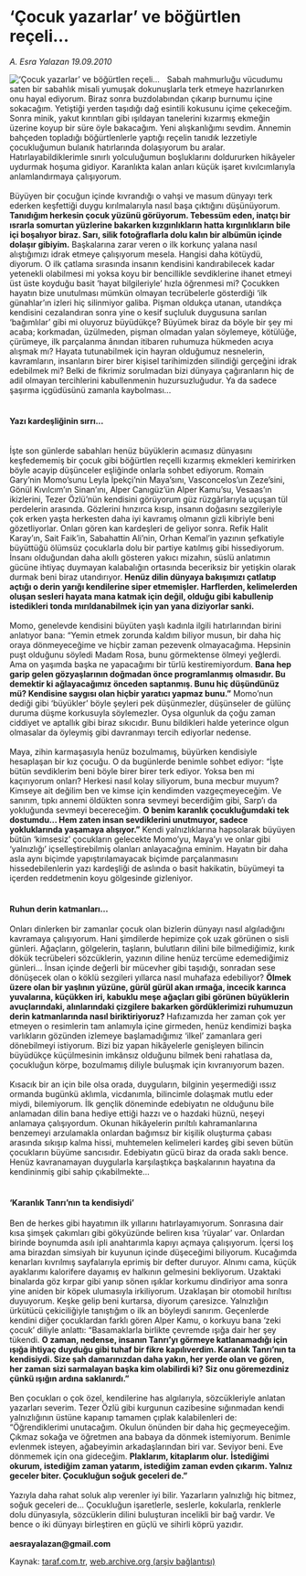 # ‘Çocuk yazarlar’ ve böğürtlen reçeli...

*A. Esra Yalazan 19.09.2010*

<div class="yazi"><img align="left" alt="‘Çocuk yazarlar’ ve böğürtlen reçeli..." border="0" src="http://www.taraf.com.tr/fotoraflar/makaleler/cocuk-yazarlar-ve-bogurtlen-receli_6222_orijinal.jpg" style="border-right-width:10px; border-color:#FFFFFF"/>Sabah mahmurluğu vücudumu saten bir sabahlık misali yumuşak dokunuşlarla terk etmeye hazırlanırken onu hayal ediyorum. Biraz sonra buzdolabından çıkarıp burnumu içine sokacağım. Yetiştiği yerden taşıdığı dağ esintili kokusunu içime çekeceğim. Sonra minik, yakut kırıntıları gibi ışıldayan tanelerini kızarmış ekmeğin üzerine koyup bir süre öyle bakacağım. Yeni alışkanlığımı sevdim. Annemin bahçeden topladığı böğürtlenlerle yaptığı reçelin tanıdık lezzetiyle çocukluğumun bulanık hatırlarında dolaşıyorum bu aralar. Hatırlayabildiklerimle sınırlı yolculuğumun boşluklarını doldururken hikâyeler uydurmak hoşuma gidiyor. Karanlıkta kalan anları küçük işaret kıvılcımlarıyla anlamlandırmaya çalışıyorum. <br/><br/>Büyüyen bir çocuğun içinde kıvrandığı o vahşi ve masum dünyayı terk ederken keşfettiği duygu kırılmalarıyla nasıl başa çıktığını düşünüyorum. <b>Tanıdığım herkesin çocuk yüzünü görüyorum. Tebessüm eden, inatçı bir ısrarla somurtan yüzlerine bakarken kızgınlıkların hatta kırgınlıkların bile içi boşalıyor biraz. Sarı, silik fotoğraflarla dolu kalın bir albümün içinde dolaşır gibiyim.</b> Başkalarına zarar veren o ilk korkunç yalana nasıl alıştığımızı idrak etmeye çalışıyorum mesela. Hangisi daha kötüydü, diyorum. O ilk çatlama sırasında insanın kendisini kandırabilecek kadar yetenekli olabilmesi mi yoksa koyu bir bencillikle sevdiklerine ihanet etmeyi üst üste koyduğu basit ‘hayat bilgileriyle’ hızla öğrenmesi mi? Çocukken hayatın bize unutulması mümkün olmayan tecrübelerle gösterdiği ‘ilk günahlar’ın izleri hiç silinmiyor galiba. Pişman oldukça utanan, utandıkça kendisini cezalandıran sonra yine o kesif suçluluk duygusuna sarılan ‘bağımlılar’ gibi mi oluyoruz büyüdükçe? Büyümek biraz da böyle bir şey mi acaba; korkmadan, üzülmeden, pişman olmadan yalan söylemeye, kötülüğe, çürümeye, ilk parçalanma ânından itibaren ruhumuza hükmeden acıya alışmak mı? Hayata tutunabilmek için hayran olduğumuz nesnelerin, kavramların, insanların birer birer kişisel tarihimizden silindiği gerçeğini idrak edebilmek mi? Belki de fikrimiz sorulmadan bizi dünyaya çağıranların hiç de adil olmayan tercihlerini kabullenmenin huzursuzluğudur. Ya da sadece şaşırma içgüdüsünü zamanla kaybolması... <b> </b>
<h4><br/>Yazı kardeşliğinin sırrı...</h4><br/>İşte son günlerde sabahları henüz büyüklerin acımasız dünyasını keşfedememiş bir çocuk gibi böğürtlen reçelli kızarmış ekmekleri kemirirken böyle acayip düşünceler eşliğinde onlarla sohbet ediyorum. Romain Gary’nin Momo’sunu Leyla İpekçi’nin Maya’sını, Vasconcelos’un Zeze’sini, Gönül Kıvılcım’ın Sinan’ını, Alper Canıgüz’ün Alper Kamu’su, Vesaas’ın ikizlerini, Tezer Özlü’nün kendisini görüyorum güz rüzgârlarıyla uçuşan tül perdelerin arasında. Gözlerini hınzırca kısıp, insanın doğasını sezgileriyle çok erken yaşta herkesten daha iyi kavramış olmanın gizli kibriyle beni gözetliyorlar. Onları gören kan kardeşleri de geliyor sonra. Refik Halit Karay’ın, Sait Faik’in, Sabahattin Ali’nin, Orhan Kemal’in yazının şefkatiyle büyüttüğü ölümsüz çocuklarla dolu bir partiye katılmış gibi hissediyorum. İnsanı olduğundan daha akıllı gösteren yakıcı mizahın, süslü anlatımın gücüne ihtiyaç duymayan kalabalığın ortasında beceriksiz bir yetişkin olarak durmak beni biraz utandırıyor. <b>Henüz dilin dünyaya bakışımızı çatlatıp açtığı o derin yarığı kendilerine siper etmemişler. Harflerden, kelimelerden oluşan sesleri hayata mana katmak için değil, olduğu gibi kabullenip istedikleri tonda mırıldanabilmek için yan yana diziyorlar sanki. </b><br/><br/>Momo, genelevde kendisini büyüten yaşlı kadınla ilgili hatırlarından birini anlatıyor bana: “Yemin etmek zorunda kaldım biliyor musun, bir daha hiç oraya dönmeyeceğime ve hiçbir zaman pezevenk olmayacağıma. Hepsinin puşt olduğunu söyledi Madam Rosa, bunu görmektense ölmeyi yeğlerdi. Ama on yaşımda başka ne yapacağımı bir türlü kestiremiyordum. <b>Bana hep garip gelen gözyaşlarının doğmadan önce programlanmış olmasıdır. Bu demektir ki ağlayacağımız önceden saptanmış. Bunu hiç düşündünüz mü? Kendisine saygısı olan hiçbir yaratıcı yapmaz bunu.”</b> Momo’nun dediği gibi ‘büyükler’ böyle şeyleri pek düşünmezler, düşünseler de gülünç duruma düşme korkusuyla söylemezler. Oysa olgunluk da çoğu zaman ciddiyet ve aptallık gibi biraz sıkıcıdır. Bunu bildikleri halde yeterince olgun olmasalar da öyleymiş gibi davranmayı tercih ediyorlar nedense. <br/><br/>Maya, zihin karmaşasıyla henüz bozulmamış, büyürken kendisiyle hesaplaşan bir kız çocuğu. O da bugünlerde benimle sohbet ediyor: “İşte bütün sevdiklerim beni böyle birer birer terk ediyor. Yoksa ben mi kaçırıyorum onları? Herkesi nasıl kolay siliyorum, buna mecbur muyum? Kimseye ait değilim ben ve kimse için kendimden vazgeçmeyeceğim. Ve sanırım, tıpkı annemi öldükten sonra sevmeyi becerdiğim gibi, Sarp’ı da yokluğunda sevmeyi becereceğim. <b>O benim karanlık çocukluğumdaki tek dostumdu... Hem zaten insan sevdiklerini unutmuyor, sadece yokluklarında yaşamaya alışıyor.”</b> Kendi yalnızlıklarına hapsolarak büyüyen bütün ‘kimsesiz’ çocukların gelecekte Momo’yu, Maya’yı ve onlar gibi ‘yalnızlığı’ içselleştirebilmiş olanları anlayacağına eminim. Hayatın bir daha asla aynı biçimde yapıştırılamayacak biçimde parçalanmasını hissedebilenlerin yazı kardeşliği de aslında o basit hakikatin, büyümeyi ta içerden reddetmenin koyu gölgesinde gizleniyor. <b> </b>
<h4><br/>Ruhun derin katmanları...</h4>
<p>Onları dinlerken bir zamanlar çocuk olan bizlerin dünyayı nasıl algıladığını kavramaya çalışıyorum. Hani şimdilerde hepimize çok uzak görünen o sisli günleri. Ağaçların, gölgelerin, taşların, bulutların dilini bile bilmediğimiz, kırık dökük tecrübeleri sözcüklerin, yazının diline henüz tercüme edemediğimiz günleri... İnsan içinde değerli bir mücevher gibi taşıdığı, sonradan sese dönüşecek olan o köklü sezgileri yıllarca nasıl muhafaza edebiliyor? <b>Ölmek üzere olan bir yaşlının yüzüne, gürül gürül akan ırmağa, incecik karınca yuvalarına, küçükken iri, kabuklu meşe ağaçları gibi görünen büyüklerin avuçlarındaki, alınlarındaki çizgilere bakarken gördüklerimizi ruhumuzun derin katmanlarında nasıl biriktiriyoruz? </b>Hafızamızda her zaman çok yer etmeyen o resimlerin tam anlamıyla içine girmeden, henüz kendimizi başka varlıkların gözünden izlemeye başlamadığımız ‘ilkel’ zamanlara geri dönebilmeyi istiyorum. Bizi biz yapan hikâyelerle genişleyen bilincin büyüdükçe küçülmesinin imkânsız olduğunu bilmek beni rahatlasa da, çocukluğun körpe, bozulmamış diliyle buluşmak için kıvranıyorum bazen. <br/><br/>Kısacık bir an için bile olsa orada, duyguların, bilginin yeşermediği ıssız ormanda bugünkü aklımla, vicdanımla, bilincimle dolaşmak mutlu eder miydi, bilemiyorum. İlk gençlik döneminde edebiyatın ne olduğunu bile anlamadan dilin bana hediye ettiği hazzı ve o hazdaki hüznü, neşeyi anlamaya çalışıyordum. Okunan hikâyelerin pırıltılı kahramanlarına benzemeyi arzulamakla onlardan bağımsız bir kişilik oluşturma çabası arasında sıkışıp kalma hissi, muhtemelen kelimeleri kardeş gibi seven bütün çocukların büyüme sancısıdır. Edebiyatın gücü biraz da orada saklı bence. Henüz kavranamayan duygularla karşılaştıkça başkalarının hayatına da kendininmiş gibi sahip çıkabilmekte...  </p>
<h4><br/>‘Karanlık Tanrı’nın ta kendisiydi’   <br/></h4>
<p>Ben de herkes gibi hayatımın ilk yıllarını hatırlayamıyorum. Sonrasına dair kısa şimşek çakımları gibi gökyüzünde beliren kısa ‘rüyalar’ var. Onlardan birinde boynumda asılı ipli anahtarımla kapıyı açmaya çalışıyorum. İçersi loş ama birazdan simsiyah bir kuyunun içinde düşeceğimi biliyorum. Kucağımda kenarları kıvrılmış sayfalarıyla eprimiş bir defter duruyor. Alnımı cama, küçük ayaklarımı kalorifere dayamış ev halkının gelmesini bekliyorum. Uzaktaki binalarda göz kırpar gibi yanıp sönen ışıklar korkumu dindiriyor ama sonra yine aniden bir köpek ulumasıyla irkiliyorum. Uzaklaşan bir otomobil hırıltısı duyuyorum. Keşke gelip beni kurtarsa, diyorum çaresizce. Yalnızlığın ürkütücü çekiciliğiyle tanıştığım o ilk an böyleydi sanırım. Geçenlerde kendini diğer çocuklardan farklı gören Alper Kamu, o korkuyu bana ‘zeki çocuk’ diliyle anlattı: “Basamaklarla birlikte çevremde ışığa dair her şey tükendi. <b>O zaman, nedense, insanın Tanrı’yı görmeye katlanamadığı için ışığa ihtiyaç duyduğu gibi tuhaf bir fikre kapılıverdim. Karanlık Tanrı’nın ta kendisiydi. Size şah damarınızdan daha yakın, her yerde olan ve gören, her zaman sizi sarmalayan başka kim olabilirdi ki?</b> <b>Siz onu göremezdiniz çünkü ışığın ardına saklanırdı.”</b> <br/><br/>Ben çocukları o çok özel, kendilerine has algılarıyla, sözcükleriyle anlatan yazarları severim. Tezer Özlü gibi kurgunun cazibesine sığınmadan kendi yalnızlığının üstüne kapanıp tamamen çıplak kalabilenleri de: “Öğrendiklerimi unutacağım. Okulun önünden bir daha hiç geçmeyeceğim. Çıkmaz sokağa ve öğretmen ana babaya da dönmek istemiyorum. Benimle evlenmek isteyen, ağabeyimin arkadaşlarından biri var. Seviyor beni. Eve dönmemek için ona gideceğim. <b>Plaklarım, kitaplarım olur.</b> <b>İstediğimi okurum, istediğim zaman yatarım, istediğim zaman evden çıkarım. Yalnız geceler biter. Çocukluğun soğuk geceleri de.” </b><br/><br/>Yazıyla daha rahat soluk alıp verenler iyi bilir. Yazarların yalnızlığı hiç bitmez, soğuk geceleri de... Çocukluğun işaretlerle, seslerle, kokularla, renklerle dolu dünyasıyla, sözcüklerin dilini buluşturan incelikli bir bağ vardır. Ve bence o iki dünyayı birleştiren en güçlü ve sihirli köprü yazıdır. <b><br/><br/>aesrayalazan@gmail.com</b> <b> </b></p></div>

Kaynak: [taraf.com.tr](http://www.taraf.com.tr:80/a-esra-yalazan/makale-cocuk-yazarlar-ve-bogurtlen-receli.htm), [web.archive.org (arşiv bağlantısı)](http://web.archive.org/web/20100920204810/http://www.taraf.com.tr:80/a-esra-yalazan/makale-cocuk-yazarlar-ve-bogurtlen-receli.htm)
